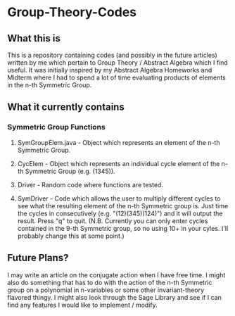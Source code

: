 # Group-Theory-Codes

## What this is

This is a repository containing codes (and possibly in the future articles) written by me which pertain to Group Theory / Abstract Algebra which I find useful. It was initially inspired by my Abstract Algebra Homeworks and Midterm where I had to spend a lot of time evaluating products of elements in the n-th Symmetric Group. 

## What it currently contains

### Symmetric Group Functions

1. SymGroupElem.java - Object which represents an element of the n-th Symmetric Group. 

2. CycElem - Object which represents an individual cycle element of the n-th Symmetric Group (e.g. (1345)).

3. Driver - Random code where functions are tested.

4. SymDriver - Code which allows the user to multiply different cycles to see what the resulting element of the n-th Symmetric group is. Just time the cycles in consecutively (e.g. "(12)(345)(124)") and it will output the result. Press "q" to quit. (N.B. Currently you can only enter cycles contained in the 9-th Symmetric group, so no using 10+ in your cyles. I'll probably change this at some point.)


## Future Plans?

I may write an article on the conjugate action when I have free time. I might also do something that has to do with the action of the n-th Symmetric group on a polynomial in n-variables or some other invariant-theory flavored thingy. I might also look through the Sage Library and see if I can find any features I would like to implement / modify.